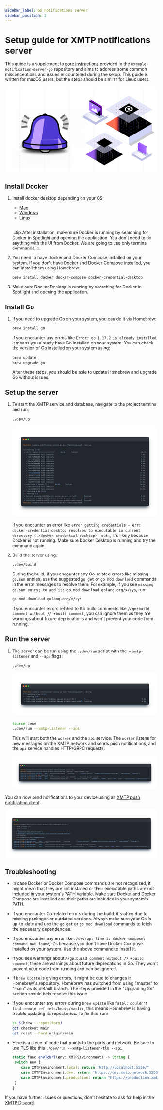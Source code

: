 ```yaml
---
sidebar_label: Go notifications server
sidebar_position: 2
---
```


# Setup guide for XMTP notifications server

This guide is a supplement to [core instructions](https://github.com/xmtp/example-notification-server-go/blob/np/export-kotlin-proto-code/README.md#local-setup) provided in the `example-notification-server-go` repository and aims to address some common misconceptions and issues encountered during the setup. This guide is written for macOS users, but the steps should be similar for Linux users.

![](../img/notifications/bells.png)

<!--truncate-->

## Install Docker

1. Install docker desktop depending on your OS:

   - [Mac](https://docs.docker.com/docker-for-mac/install/)
   - [Windows](https://docs.docker.com/docker-for-windows/install/)
   - [Linux](https://docs.docker.com/engine/install/)

   <br/>
   
   :::tip
   After installation, make sure Docker is running by searching for Docker in Spotlight and opening the application. You don't need to do anything with the UI from Docker. We are going to use only terminal commands.
   :::

2. You need to have Docker and Docker Compose installed on your system. If you don't have Docker and Docker Compose installed, you can install them using Homebrew:

   ```bash
   brew install docker docker-compose docker-credential-desktop
   ```

3. Make sure Docker Desktop is running by searching for Docker in Spotlight and opening the application.

## Install Go

1. If you need to upgrade Go on your system, you can do it via Homebrew:

   ```bash
   brew install go
   ```

   If you encounter any errors like `Error: go 1.17.2 is already installed`, it means you already have Go installed on your system. You can check the version of Go installed on your system using:

   ```bash
   brew update
   brew upgrade go
   ```

   After these steps, you should be able to update Homebrew and upgrade Go without issues.

## Set up the server

1. To start the XMTP service and database, navigate to the project terminal and run:

   ```bash
   ./dev/up
   ```

   ![](../img/notifications/cmd1.png)

   If you encounter an error like `error getting credentials - err: docker-credential-desktop resolves to executable in current directory (./docker-credential-desktop), out:`, it's likely because Docker is not running. Make sure Docker Desktop is running and try the command again.

2. Build the server using:

   ```bash
   ./dev/build
   ```

   During the build, if you encounter any Go-related errors like missing `go.sum` entries, use the suggested `go get` or `go mod download` commands in the error messages to resolve them. For example, if you see `missing go.sum entry; to add it: go mod download golang.org/x/sys`, run:

   ```bash
   go mod download golang.org/x/sys
   ```

   If you encounter errors related to Go build comments like `//go:build comment without // +build comment`, you can ignore them as they are warnings about future deprecations and won't prevent your code from running.

## Run the server

1. The server can be run using the `./dev/run` script with the `--xmtp-listener` and `--api` flags:

   ```bash
   ./dev/up
   ```

   ![](../img/notifications/cmd2.png)

   ```bash
   source .env
   ./dev/run --xmtp-listener --api
   ```

   This will start both the `worker` and the `api` service. The `worker` listens for new messages on the XMTP network and sends push notifications, and the `api` service handles HTTP/GRPC requests.

   ![](../img/notifications/cmd3.png)

You can now send notifications to your device using an [XMTP push notification client](https://github.com/xmtp/example-notification-server-go/blob/main/docs/notifications-client-guide.md).

![](../img/notifications/cmd4.png)

## Troubleshooting

- In case Docker or Docker Compose commands are not recognized, it might mean that they are not installed or their executable paths are not included in your system's PATH variable. Make sure Docker and Docker Compose are installed and their paths are included in your system's PATH.

- If you encounter Go-related errors during the build, it's often due to missing packages or outdated versions. Always make sure your Go is up-to-date and use the `go get` or `go mod download` commands to fetch the necessary dependencies.

- If you encounter any error like `./dev/up: line 3: docker-compose: command not found`, it's because you don't have Docker Compose installed on your system. Use the above command to install it.

- If you see warnings about `//go:build comment without // +build comment`, these are warnings about future deprecations in Go. They won't prevent your code from running and can be ignored.

- If `brew update` is giving errors, it might be due to changes in Homebrew's repository. Homebrew has switched from using "master" to "main" as its default branch. The steps provided in the "Upgrading Go" section should help resolve this issue.

- If you encounter any errors during `brew update` like `fatal: couldn't find remote ref refs/heads/master`, this means Homebrew is having trouble updating its repositories. To fix this, run:
  ```bash
  cd $(brew --repository)
  git checkout main
  git reset --hard origin/main
  ```
- Here is a piece of code that points to the ports and network. Be sure to use TLS like this `./dev/run --xmtp-listener-tls --api`

  ```jsx
  static func envToUrl(env: XMTPEnvironment) -> String {
   switch env {
      case XMTPEnvironment.local: return "http://localhost:5556/"
      case XMTPEnvironment.dev: return "https://dev.xmtp.network:5556/"
      case XMTPEnvironment.production: return "https://production.xmtp.network:5556/"
   }
  }
  ```

If you have further issues or questions, don't hesitate to ask for help in the [XMTP Discord](https://discord.gg/xmtp).